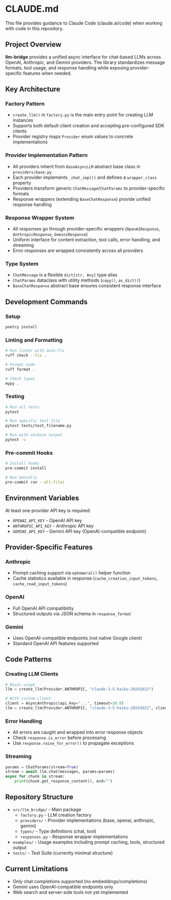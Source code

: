# CLAUDE.md

This file provides guidance to Claude Code (claude.ai/code) when working with code in this repository.

## Project Overview

**llm-bridge** provides a unified async interface for chat-based LLMs across OpenAI, Anthropic, and Gemini providers. The library standardizes message formats, tool usage, and response handling while exposing provider-specific features when needed.

## Key Architecture

### Factory Pattern
- `create_llm()` in `factory.py` is the main entry point for creating LLM instances
- Supports both default client creation and accepting pre-configured SDK clients
- Provider registry maps `Provider` enum values to concrete implementations

### Provider Implementation Pattern
- All providers inherit from `BaseAsyncLLM` abstract base class in `providers/base.py`
- Each provider implements `_chat_impl()` and defines a `wrapper_class` property
- Providers transform generic `ChatMessage`/`ChatParams` to provider-specific formats
- Response wrappers (extending `BaseChatResponse`) provide unified response handling

### Response Wrapper System
- All responses go through provider-specific wrappers (`OpenAIResponse`, `AnthropicResponse`, `GeminiResponse`)
- Uniform interface for content extraction, tool calls, error handling, and streaming
- Error responses are wrapped consistently across all providers

### Type System
- `ChatMessage` is a flexible `dict[str, Any]` type alias
- `ChatParams` dataclass with utility methods (`copy()`, `as_dict()`)
- `BaseChatResponse` abstract base ensures consistent response interface

## Development Commands

### Setup
```bash
poetry install
```

### Linting and Formatting
```bash
# Run linter with auto-fix
ruff check --fix .

# Format code
ruff format .

# Check types
mypy .
```

### Testing
```bash
# Run all tests
pytest

# Run specific test file
pytest tests/test_filename.py

# Run with verbose output
pytest -v
```

### Pre-commit Hooks
```bash
# Install hooks
pre-commit install

# Run manually
pre-commit run --all-files
```

## Environment Variables

At least one provider API key is required:
- `OPENAI_API_KEY` - OpenAI API key
- `ANTHROPIC_API_KEY` - Anthropic API key  
- `GEMINI_API_KEY` - Gemini API key (OpenAI-compatible endpoint)

## Provider-Specific Features

### Anthropic
- Prompt caching support via `ephemeral()` helper function
- Cache statistics available in response (`cache_creation_input_tokens`, `cache_read_input_tokens`)

### OpenAI
- Full OpenAI API compatibility
- Structured outputs via JSON schema in `response_format`

### Gemini
- Uses OpenAI-compatible endpoints (not native Google client)
- Standard OpenAI API features supported

## Code Patterns

### Creating LLM Clients
```python
# Basic usage
llm = create_llm(Provider.ANTHROPIC, "claude-3-5-haiku-20241022")

# With custom client
client = AsyncAnthropic(api_key="...", timeout=30.0)
llm = create_llm(Provider.ANTHROPIC, "claude-3-5-haiku-20241022", client=client)
```

### Error Handling
- All errors are caught and wrapped into error response objects
- Check `response.is_error` before processing
- Use `response.raise_for_error()` to propagate exceptions

### Streaming
```python
params = ChatParams(stream=True)
stream = await llm.chat(messages, params=params)
async for chunk in stream:
    print(chunk.get_response_content(), end="")
```

## Repository Structure

- `src/llm_bridge/` - Main package
  - `factory.py` - LLM creation factory
  - `providers/` - Provider implementations (base, openai, anthropic, gemini)
  - `types/` - Type definitions (chat, tool)
  - `responses.py` - Response wrapper implementations
- `examples/` - Usage examples including prompt caching, tools, structured output
- `tests/` - Test Suite (currently minimal structure)

## Current Limitations

- Only chat completions supported (no embeddings/completions)
- Gemini uses OpenAI-compatible endpoints only
- Web search and server-side tools not yet implemented